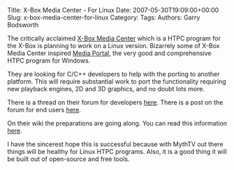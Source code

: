 Title: X-Box Media Center - For Linux
Date: 2007-05-30T19:09:00+00:00
Slug: x-box-media-center-for-linux
Category: 
Tags: 
Authors: Garry Bodsworth

The critically acclaimed <a href="http://www.xboxmediacenter.com/">X-Box Media Center</a> which is a HTPC program for the X-Box is planning to work on a Linux version.  Bizarrely some of X-Box Media Center inspired <a href="http://www.team-mediaportal.com/">Media Portal</a>, the very good and comprehensive HTPC program for Windows.

They are looking for C/C++ developers to help with the porting to another platform.  This will require substantial work to port the functionality requiring new playback engines, 2D and 3D graphics, and no doubt lots more.

There is a thread on their forum for developers <a href="http://www.xboxmediacenter.com/forum/showthread.php?t=26097">here</a>.  There is a post on the forum for end users <a href="http://www.xboxmediacenter.com/forum/showthread.php?t=26097">here</a>.

On their wiki the preparations are going along.  You can read this information <a href="http://www.xboxmediacenter.com/wiki/index.php?title=Linux_port_project">here</a>.

I have the sincerest hope this is successful because with MythTV out there things will be healthy for Linux HTPC programs.  Also, it is a good thing it will be built out of open-source and free tools.
